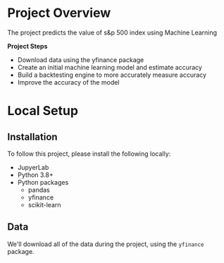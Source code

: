 # Project Overview

The project predicts the value of s&p 500 index using Machine Learning

**Project Steps**

* Download data using the yfinance package
* Create an initial machine learning model and estimate accuracy
* Build a backtesting engine to more accurately measure accuracy
* Improve the accuracy of the model


# Local Setup

## Installation

To follow this project, please install the following locally:

* JupyerLab
* Python 3.8+
* Python packages
    * pandas
    * yfinance
    * scikit-learn

## Data

We'll download all of the data during the project, using the `yfinance` package.
